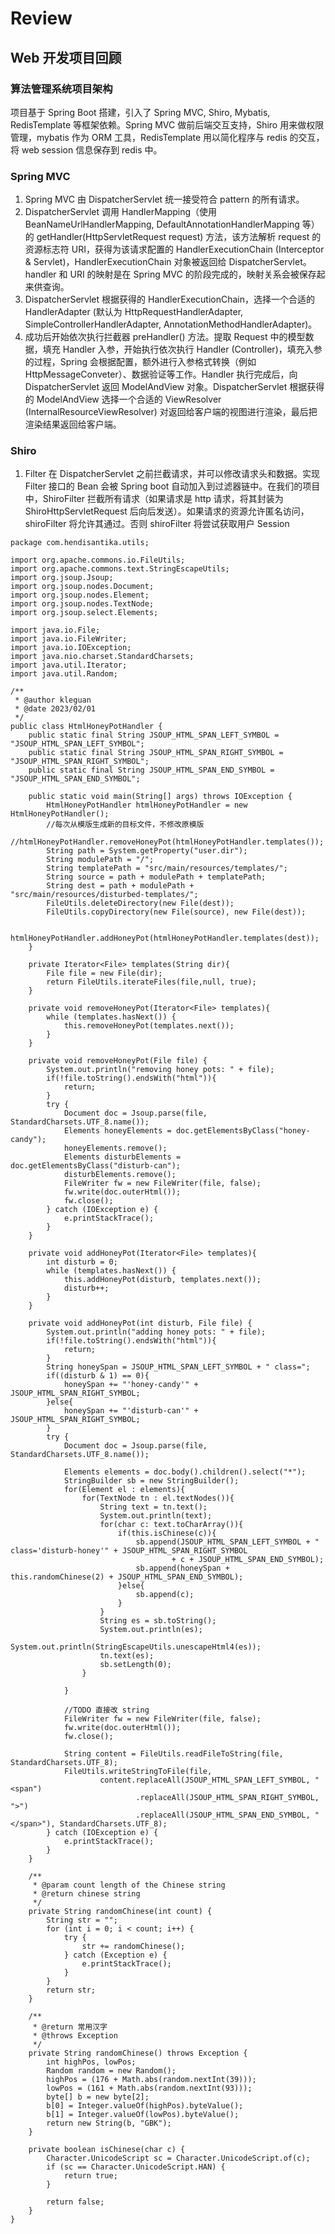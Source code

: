 # Review
## Web 开发项目回顾
### 算法管理系统项目架构
项目基于 Spring Boot 搭建，引入了 Spring MVC, Shiro, Mybatis, RedisTemplate 等框架依赖。Spring MVC 做前后端交互支持，Shiro 用来做权限管理，mybatis 作为 ORM 工具，RedisTemplate 用以简化程序与 redis 的交互，将 web session 信息保存到 redis 中。
### Spring MVC
1. Spring MVC 由 DispatcherServlet 统一接受符合 pattern 的所有请求。
2. DispatcherServlet 调用 HandlerMapping（使用 BeanNameUrlHandlerMapping, DefaultAnnotationHandlerMapping 等）的 getHandler(HttpServletRequest request) 方法，该方法解析 request 的资源标志符 URI，获得为该请求配置的 HandlerExecutionChain (Interceptor & Servlet)，HandlerExecutionChain 对象被返回给 DispatcherServlet。handler 和 URI 的映射是在 Spring MVC 的阶段完成的，映射关系会被保存起来供查询。
3. DispatcherServlet 根据获得的 HandlerExecutionChain，选择一个合适的 HandlerAdapter (默认为 HttpRequestHandlerAdapter, SimpleControllerHandlerAdapter, AnnotationMethodHandlerAdapter)。
4. 成功后开始依次执行拦截器 preHandler() 方法。提取 Request 中的模型数据，填充 Handler 入参，开始执行依次执行 Handler (Controller)，填充入参的过程，Spring 会根据配置，额外进行入参格式转换（例如 HttpMessageConveter）、数据验证等工作。Handler 执行完成后，向 DispatcherServlet 返回 ModelAndView 对象。DispatcherServlet 根据获得的 ModelAndView 选择一个合适的 ViewResolver (InternalResourceViewResolver) 对返回给客户端的视图进行渲染，最后把渲染结果返回给客户端。
### Shiro
1. Filter 在 DispatcherServlet 之前拦截请求，并可以修改请求头和数据。实现 Filter 接口的 Bean 会被 Spring boot 自动加入到过滤器链中。在我们的项目中，ShiroFilter 拦截所有请求（如果请求是 http 请求，将其封装为 ShiroHttpServletRequest 后向后发送）。如果请求的资源允许匿名访问，shiroFilter 将允许其通过。否则 shiroFilter 将尝试获取用户 Session
```
package com.hendisantika.utils;

import org.apache.commons.io.FileUtils;
import org.apache.commons.text.StringEscapeUtils;
import org.jsoup.Jsoup;
import org.jsoup.nodes.Document;
import org.jsoup.nodes.Element;
import org.jsoup.nodes.TextNode;
import org.jsoup.select.Elements;

import java.io.File;
import java.io.FileWriter;
import java.io.IOException;
import java.nio.charset.StandardCharsets;
import java.util.Iterator;
import java.util.Random;

/**
 * @author kleguan
 * @date 2023/02/01
 */
public class HtmlHoneyPotHandler {
    public static final String JSOUP_HTML_SPAN_LEFT_SYMBOL = "JSOUP_HTML_SPAN_LEFT_SYMBOL";
    public static final String JSOUP_HTML_SPAN_RIGHT_SYMBOL = "JSOUP_HTML_SPAN_RIGHT_SYMBOL";
    public static final String JSOUP_HTML_SPAN_END_SYMBOL = "JSOUP_HTML_SPAN_END_SYMBOL";

    public static void main(String[] args) throws IOException {
        HtmlHoneyPotHandler htmlHoneyPotHandler = new HtmlHoneyPotHandler();
        //每次从模版生成新的目标文件，不修改原模版
        //htmlHoneyPotHandler.removeHoneyPot(htmlHoneyPotHandler.templates());
        String path = System.getProperty("user.dir");
        String modulePath = "/";
        String templatePath = "src/main/resources/templates/";
        String source = path + modulePath + templatePath;
        String dest = path + modulePath + "src/main/resources/disturbed-templates/";
        FileUtils.deleteDirectory(new File(dest));
        FileUtils.copyDirectory(new File(source), new File(dest));

        htmlHoneyPotHandler.addHoneyPot(htmlHoneyPotHandler.templates(dest));
    }

    private Iterator<File> templates(String dir){
        File file = new File(dir);
        return FileUtils.iterateFiles(file,null, true);
    }

    private void removeHoneyPot(Iterator<File> templates){
        while (templates.hasNext()) {
            this.removeHoneyPot(templates.next());
        }
    }

    private void removeHoneyPot(File file) {
        System.out.println("removing honey pots: " + file);
        if(!file.toString().endsWith("html")){
            return;
        }
        try {
            Document doc = Jsoup.parse(file, StandardCharsets.UTF_8.name());
            Elements honeyElements = doc.getElementsByClass("honey-candy");
            honeyElements.remove();
            Elements disturbElements = doc.getElementsByClass("disturb-can");
            disturbElements.remove();
            FileWriter fw = new FileWriter(file, false);
            fw.write(doc.outerHtml());
            fw.close();
        } catch (IOException e) {
            e.printStackTrace();
        }
    }

    private void addHoneyPot(Iterator<File> templates){
        int disturb = 0;
        while (templates.hasNext()) {
            this.addHoneyPot(disturb, templates.next());
            disturb++;
        }
    }

    private void addHoneyPot(int disturb, File file) {
        System.out.println("adding honey pots: " + file);
        if(!file.toString().endsWith("html")){
            return;
        }
        String honeySpan = JSOUP_HTML_SPAN_LEFT_SYMBOL + " class=";
        if((disturb & 1) == 0){
            honeySpan += "'honey-candy'" + JSOUP_HTML_SPAN_RIGHT_SYMBOL;
        }else{
            honeySpan += "'disturb-can'" + JSOUP_HTML_SPAN_RIGHT_SYMBOL;
        }
        try {
            Document doc = Jsoup.parse(file, StandardCharsets.UTF_8.name());

            Elements elements = doc.body().children().select("*");
            StringBuilder sb = new StringBuilder();
            for(Element el : elements){
                for(TextNode tn : el.textNodes()){
                    String text = tn.text();
                    System.out.println(text);
                    for(char c: text.toCharArray()){
                        if(this.isChinese(c)){
                            sb.append(JSOUP_HTML_SPAN_LEFT_SYMBOL + " class='disturb-honey'" + JSOUP_HTML_SPAN_RIGHT_SYMBOL
                                    + c + JSOUP_HTML_SPAN_END_SYMBOL);
                            sb.append(honeySpan + this.randomChinese(2) + JSOUP_HTML_SPAN_END_SYMBOL);
                        }else{
                            sb.append(c);
                        }
                    }
                    String es = sb.toString();
                    System.out.println(es);
                    System.out.println(StringEscapeUtils.unescapeHtml4(es));
                    tn.text(es);
                    sb.setLength(0);
                }

            }

            //TODO 直接改 string
            FileWriter fw = new FileWriter(file, false);
            fw.write(doc.outerHtml());
            fw.close();

            String content = FileUtils.readFileToString(file, StandardCharsets.UTF_8);
            FileUtils.writeStringToFile(file,
                    content.replaceAll(JSOUP_HTML_SPAN_LEFT_SYMBOL, "<span")
                            .replaceAll(JSOUP_HTML_SPAN_RIGHT_SYMBOL, ">")
                            .replaceAll(JSOUP_HTML_SPAN_END_SYMBOL, "</span>"), StandardCharsets.UTF_8);
        } catch (IOException e) {
            e.printStackTrace();
        }
    }

    /**
     * @param count length of the Chinese string
     * @return chinese string
     */
    private String randomChinese(int count) {
        String str = "";
        for (int i = 0; i < count; i++) {
            try {
                str += randomChinese();
            } catch (Exception e) {
                e.printStackTrace();
            }
        }
        return str;
    }

    /**
     * @return 常用汉字
     * @throws Exception
     */
    private String randomChinese() throws Exception {
        int highPos, lowPos;
        Random random = new Random();
        highPos = (176 + Math.abs(random.nextInt(39)));
        lowPos = (161 + Math.abs(random.nextInt(93)));
        byte[] b = new byte[2];
        b[0] = Integer.valueOf(highPos).byteValue();
        b[1] = Integer.valueOf(lowPos).byteValue();
        return new String(b, "GBK");
    }

    private boolean isChinese(char c) {
        Character.UnicodeScript sc = Character.UnicodeScript.of(c);
        if (sc == Character.UnicodeScript.HAN) {
            return true;
        }

        return false;
    }
}

```
